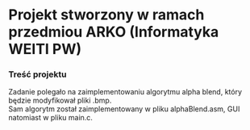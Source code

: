 # Projekt stworzony w ramach przedmiou ARKO (Informatyka WEITI PW)

### Treść projektu

Zadanie polegało na zaimplementowaniu algorytmu alpha blend, który będzie modyfikował pliki .bmp. <br>
Sam algorytm został zaimplementowany w pliku alphaBlend.asm, GUI natomiast w pliku main.c.
